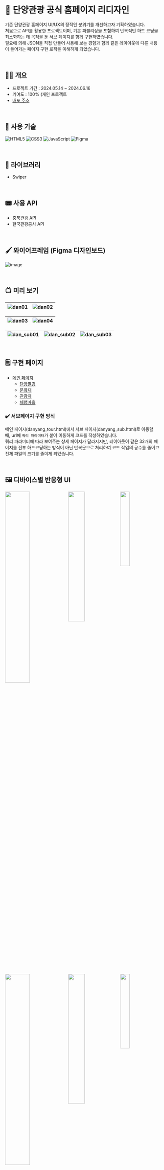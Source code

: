 # 🌳 단양관광 공식 홈페이지 리디자인

기존 단양관광 홈페이지 UI/UX의 정적인 분위기를 개선하고자 기획하였습니다. <br>
처음으로 API를 활용한 프로젝트이며, 기본 퍼블리싱을 포함하여 반복적인 하드 코딩을 최소화하는 데 목적을 둔 서브 페이지를 함께 구현하였습니다. <br>
필요에 의해 JSON을 직접 만들어 사용해 보는 경험과 함께 같은 레이아웃에 다른 내용이 들어가는 페이지 구현 로직을 이해하게 되었습니다.

<br>

## ✋🏻 개요

- 프로젝트 기간 : 2024.05.14 ~ 2024.06.16
- 기여도 : 100% (개인 프로젝트
- [배포 주소](https://yu-hazel.github.io/portfolio/tour/html/danyang_tour.html)

<br>

## 🥞 사용 기술

![HTML5](https://img.shields.io/badge/html5-%23E34F26.svg?style=for-the-badge&logo=html5&logoColor=white)
![CSS3](https://img.shields.io/badge/css3-%231572B6.svg?style=for-the-badge&logo=css3&logoColor=white)
![JavaScript](https://img.shields.io/badge/javascript-%23323330.svg?style=for-the-badge&logo=javascript&logoColor=%23F7DF1E)
![Figma](https://img.shields.io/badge/figma-%23F24E1E.svg?style=for-the-badge&logo=figma&logoColor=white)

<br>

## 🪼 라이브러리

- Swiper

<br>

## 📟 사용 API

- 충북관광 API
- 한국관광공사 API

<br>

## 🖌️ 와이어프레임 (Figma 디자인보드)

![image](https://github.com/user-attachments/assets/08546e7f-2bb1-4190-ab89-18f997b2e260)

<br>

## 📺 미리 보기

![dan01](https://github.com/user-attachments/assets/05af7b7c-505b-43e1-ba77-0a22662b2cdb) | ![dan02](https://github.com/user-attachments/assets/2920b6b9-5f08-4862-afec-a4bc6aa5bf83)
--- | --- |


![dan03](https://github.com/user-attachments/assets/460d4e96-ecc7-463e-bb7e-818ada27b566) | ![dan04](https://github.com/user-attachments/assets/f4053d21-9975-4ef6-aca8-cf9a2f7f984e)
--- | --- |


![dan_sub01](https://github.com/user-attachments/assets/ae9b30a6-7e30-4115-a479-a3dfc649032a) | ![dan_sub02](https://github.com/user-attachments/assets/1ac7bbb1-28b7-4b9d-8d4a-5cecc9044a76) | ![dan_sub03](https://github.com/user-attachments/assets/4bd5dabe-33d4-4aa0-9373-be57447b59be)
--- | --- | --- |

<br>

## 🗒️ 구현 페이지

- [메인 페이지](https://yu-hazel.github.io/portfolio/tour/html/danyang_tour.html)
  - [단양팔경](https://yu-hazel.github.io/portfolio/tour/html/danyang_sub.html?fetch=81)
  - [문화재](https://yu-hazel.github.io/portfolio/tour/html/danyang_sub.html?fetch=he1)
  - [관광지](https://yu-hazel.github.io/portfolio/tour/html/danyang_sub.html?fetch=h3)
  - [체험마을](https://yu-hazel.github.io/portfolio/tour/html/danyang_sub.html?fetch=a1)


### ✔️ 서브페이지 구현 방식

메인 페이지(danyang_tour.html)에서 서브 페이지(danyang_sub.html)로 이동할 때, url에 `쿼리 파라미터`가 붙어 이동하게 코드를 작성하였습니다. <br>
쿼리 파라미터에 따라 보여주는 상세 페이지가 달라지지만, 레이아웃이 같은 32개의 페이지를 전부 하드코딩하는 방식이 아닌 반복문으로 처리하여 코드 작업의 공수를 줄이고 전체 파일의 크기를 줄이게 되었습니다.

<br>

## 🖼️ 디바이스별 반응형 UI

<div>
  <img src="https://github.com/user-attachments/assets/cf6f1b4f-ef73-4059-961b-0e1f5637a40f" width="40%" align="top">
  <img src="https://github.com/user-attachments/assets/f8abf5da-3694-4231-8050-996367ab3529" width="33%" align="top">
  <img src="https://github.com/user-attachments/assets/684aea78-ecdf-4138-bd95-8169e45e2424" width="25%" align="top">
</div>
<br>
<div>
  <img src="https://github.com/user-attachments/assets/600aee35-251c-433d-b1c5-bd89065683ac" width="40%" align="top">
  <img src="https://github.com/user-attachments/assets/e0d83711-d63e-4058-b81d-a54e8ae3b692" width="33%" align="top">
  <img src="https://github.com/user-attachments/assets/4f83ba5e-d00b-48dd-81e7-87a27141e0ef" width="25%" align="top">
</div>








